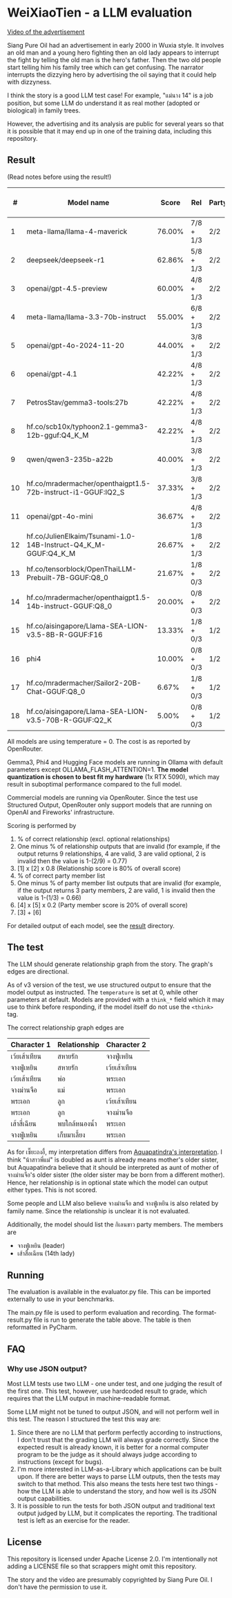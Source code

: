 # WeiXiaoTien - a LLM evaluation

[Video of the advertisement](https://www.youtube.com/watch?v=c8LR1_0yc64)

Siang Pure Oil had an advertisement in early 2000 in Wuxia style. It involves an old man and a young hero fighting
then an old lady appears to interrupt the fight by telling the old man is the hero's father. Then the two old people
start telling him his family tree which can get confusing. The narrator interrupts the dizzying hero by advertising
the oil saying that it could help with dizzyness.

I think the story is a good LLM test case! For example, "แม่นาง 14" is a job position, but some LLM do understand it as
real mother (adopted or biological) in family trees.

However, the advertising and its analysis are public for several years so that it is possible that it may end up in
one of the training data, including this repository.

## Result

(Read notes before using the result!)

| #  | Model name                                                     | Score  | Rel       | Party | Invalid         | Cost      | In Tok / Out Tok |
|----|----------------------------------------------------------------|--------|-----------|-------|-----------------|-----------|------------------|
| 1  | meta-llama/llama-4-maverick                                    | 76.00% | 7/8 + 1/3 | 2/2   | Rel 2           | N/A       | 1153 / 1113      |
| 2  | deepseek/deepseek-r1                                           | 62.86% | 5/8 + 1/3 | 2/2   | Rel 1           | $0.046424 | 1224 / 11624     |
| 3  | openai/gpt-4.5-preview                                         | 60.00% | 4/8 + 1/3 | 2/2   |                 | $0.177450 | 1998 / 184       |
| 4  | meta-llama/llama-3.3-70b-instruct                              | 55.00% | 6/8 + 1/3 | 2/2   | Rel 5           | $0.001643 | 1255 / 571       |
| 5  | openai/gpt-4o-2024-11-20                                       | 44.00% | 3/8 + 1/3 | 2/2   | Rel 1           | $0.006875 | 1998 / 188       |
| 6  | openai/gpt-4.1                                                 | 42.22% | 4/8 + 1/3 | 2/2   | Rel 4           | $0.008812 | 1998 / 602       |
| 7  | PetrosStav/gemma3-tools:27b                                    | 42.22% | 4/8 + 1/3 | 2/2   | Rel 4           | N/A       | 1819 / 632       |
| 8  | hf.co/scb10x/typhoon2.1-gemma3-12b-gguf:Q4_K_M                 | 42.22% | 4/8 + 1/3 | 2/2   | Rel 4           | N/A       | 1137 / 631       |
| 9  | qwen/qwen3-235b-a22b                                           | 40.00% | 3/8 + 1/3 | 2/2   | Rel 2           | $0.011488 | 1295 / 28747     |
| 10 | hf.co/mradermacher/openthaigpt1.5-72b-instruct-i1-GGUF:IQ2_S   | 37.33% | 3/8 + 1/3 | 2/2   | Rel 1 / Party 1 | N/A       | 1296 / 414       |
| 11 | openai/gpt-4o-mini                                             | 36.67% | 4/8 + 1/3 | 2/2   | Rel 7           | $0.000598 | 1998 / 497       |
| 12 | hf.co/JulienElkaim/Tsunami-1.0-14B-Instruct-Q4_K_M-GGUF:Q4_K_M | 26.67% | 1/8 + 1/3 | 2/2   | Rel 1           | N/A       | 1296 / 361       |
| 13 | hf.co/tensorblock/OpenThaiLLM-Prebuilt-7B-GGUF:Q8_0            | 21.67% | 1/8 + 0/3 | 2/2   | Rel 5           | N/A       | 1296 / 313       |
| 14 | hf.co/mradermacher/openthaigpt1.5-14b-instruct-GGUF:Q8_0       | 20.00% | 0/8 + 0/3 | 2/2   | Rel 7           | N/A       | 1296 / 569       |
| 15 | hf.co/aisingapore/Llama-SEA-LION-v3.5-8B-R-GGUF:F16            | 13.33% | 1/8 + 0/3 | 1/2   | Party 2         | N/A       | 1223 / 169       |
| 16 | phi4                                                           | 10.00% | 0/8 + 0/3 | 1/2   | Rel 7           | N/A       | 1634 / 497       |
| 17 | hf.co/mradermacher/Sailor2-20B-Chat-GGUF:Q8_0                  | 6.67%  | 1/8 + 0/3 | 1/2   | Rel 5 / Party 1 | N/A       | 1296 / 282       |
| 18 | hf.co/aisingapore/Llama-SEA-LION-v3.5-70B-R-GGUF:Q2_K          | 5.00%  | 0/8 + 0/3 | 1/2   | Rel 6 / Party 1 | N/A       | 1225 / 354       |

All models are using temperature = 0. The cost is as reported by OpenRouter.

Gemma3, Phi4 and Hugging Face models are running in Ollama with default parameters except OLLAMA_FLASH_ATTENTION=1.
**The model quantization is chosen to best fit my hardware** (1x RTX 5090), which may result in suboptimal performance
compared to the full model.

Commercial models are running via OpenRouter. Since the test use Structured Output, OpenRouter only support models
that are running on OpenAI and Fireworks' infrastructure.

Scoring is performed by

1. % of correct relationship (excl. optional relationships)
2. One minus % of relationship outputs that are invalid (for example, if the output returns 9 relationships,
   4 are valid, 3 are valid optional, 2 is invalid then the value is 1-(2/9) = 0.77)
3. \[1] x \[2] x 0.8 (Relationship score is 80% of overall score)
4. % of correct party member list
5. One minus % of party member list outputs that are invalid (for example, if the output returns 3 party members,
   2 are valid, 1 is invalid then the value is 1-(1/3) = 0.66)
6. \[4] x \[5] x 0.2 (Party member score is 20% of overall score)
7. \[3] + \[6]

For detailed output of each model, see the [result](result) directory.

## The test

The LLM should generate relationship graph from the story. The graph's edges are directional.

As of v3 version of the test, we use structured output to ensure that the model output as instructed. The `temperature`
is set at 0, while other parameters at default. Models are provided with a `think_*` field which it may use to think
before responding, if the model itself do not use the `<think>` tag.

The correct relationship graph edges are

| Character 1   | Relationship  | Character 2 |
|---------------|---------------|-------------|
| เว้ยเส้าเทียน | สหายรัก       | จางฟู่เหยิน |
| จางฟู่เหยิน | สหายรัก       | เว้ยเส้าเทียน |
| เว้ยเส้าเทียน | พ่อ           | พระเอก      |
| จางม่านจือ    | แม่           | พระเอก      |
| พระเอก | ลูก           | เว้ยเส้าเทียน      |
| พระเอก    | ลูก           | จางม่านจือ      |
| เส้าสี่เฉียน  | พบใกล้หนองน้ำ | พระเอก      |
| จางฟู่เหยิน   | เก็บมาเลี้ยง  | พระเอก      |

As for เซี๊ยะถงอี้, my interpretation differs from [Aquapatindra's interpretation](https://www.facebook.com/photo/?fbid=482218268541373&set=a.276875085742360).
I think "น้าสาวพี่แม่" is doubled as aunt is already means mother's older sister, but Aquapatindra believe that it should be
interpreted as aunt of mother of จางม่านจือ's older sister (the older sister may be born from a different mother).
Hence, her relationship is in optional state which the model can output either types. This is not scored.

Some people and LLM also believe จางม่านจือ and จางฟู่เหยิน is also related by family name. Since the relationship is unclear
it is not evaluated.

Additionally, the model should list the กิเลนขาว party members. The members are

- จางฟู่เหยิน (leader)
- เส้าสื่อเฉียน (14th lady)

## Running

The evaluation is available in the evaluator.py file. This can be imported externally to use in your benchmarks.

The main.py file is used to perform evaluation and recording. The format-result.py file is run to generate the table
above. The table is then reformatted in PyCharm.

## FAQ

### Why use JSON output?

Most LLM tests use two LLM - one under test, and one judging the result of the first one. This test, however, use
hardcoded result to grade, which requires that the LLM output in machine-readable format.

Some LLM might not be tuned to output JSON, and will not perform well in this test. The reason I structured the test
this way are:

1. Since there are no LLM that perform perfectly according to instructions, I don't trust that the grading LLM will
   always grade correctly. Since the expected result is already known, it is better for a normal computer program to
   be the judge as it should always judge according to instructions (except for bugs).
2. I'm more interested in LLM-as-a-Library which applications can be built upon. If there are better ways to parse
   LLM outputs, then the tests may switch to that method. This also means the tests here test two things - how the
   LLM is able to understand the story, and how well is its JSON output capabilities.
3. It is possible to run the tests for both JSON output and traditional text output judged by LLM, but it complicates
   the reporting. The traditional test is left as an exercise for the reader.

## License

This repository is licensed under Apache License 2.0. I'm intentionally not adding a LICENSE file so that scrappers
might omit this repository.

The story and the video are presumably copyrighted by Siang Pure Oil. I don't have the permission to use it.
